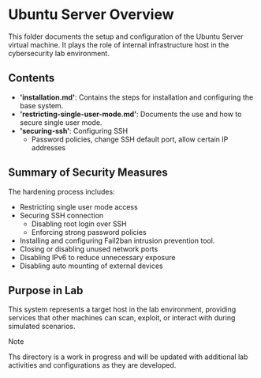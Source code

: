 # Ubuntu Server Overview
This folder documents the setup and configuration of the Ubuntu Server virtual machine. It plays the role of internal infrastructure host in the cybersecurity lab environment.

## Contents
- **'installation.md'**: Contains the steps for installation and configuring the base system.
- **'restricting-single-user-mode.md'**: Documents the use and how to secure single user mode.
- **'securing-ssh'**: Configuring SSH
  - Password policies, change SSH default port, allow certain IP addresses 

## Summary of Security Measures
The hardening process includes:
- Restricting single user mode access
- Securing SSH connection
  - Disabling root login over SSH
  - Enforcing strong password policies
- Installing and configuring Fail2ban intrusion prevention tool.
- Closing or disabling unused network ports
- Disabling IPv6 to reduce unnecessary exposure
- Disabling auto mounting of external devices

## Purpose in Lab
This system represents a target host in the lab environment, providing services that other machines can scan, exploit, or interact with during simulated scenarios.

> [!Note]
> Ths directory is a work in progress and will be updated with additional lab activities and configurations as they are developed.
